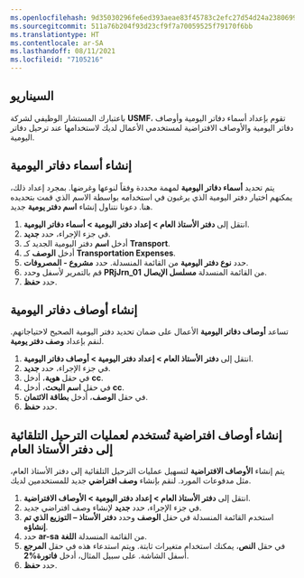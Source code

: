```yaml
---
ms.openlocfilehash: 9d35030296fe6ed393aeae83f45783c2efc27d54d24a23806998ba9c98b44bf1
ms.sourcegitcommit: 511a76b204f93d23cf9f7a70059525f79170f6bb
ms.translationtype: HT
ms.contentlocale: ar-SA
ms.lasthandoff: 08/11/2021
ms.locfileid: "7105216"
---
```

## <a name="scenario"></a>السيناريو

باعتبارك المستشار الوظيفي لشركة **USMF**، تقوم بإعداد أسماء دفاتر اليومية وأوصاف دفاتر اليومية والأوصاف الافتراضية لمستخدمي الأعمال لديك لاستخدامها عند ترحيل دفاتر اليومية.

## <a name="create-journal-names"></a>إنشاء أسماء دفاتر اليومية

يتم تحديد **أسماء دفاتر اليومية** لمهمة محددة وفقاً لنوعها وغرضها. بمجرد إعداد ذلك، يمكنهم اختيار دفتر اليومية الذي يرغبون في استخدامه بواسطة الاسم الذي قمت بتحديده هنا. دعونا نتناول إنشاء **اسم دفتر يومية** جديد.

1.  انتقل إلى **دفتر الأستاذ العام > إعداد دفتر اليومية > أسماء دفاتر اليومية**.
2.  في جزء الإجراء، حدد **جديد**.
3.  أدخل **اسم** دفتر اليومية الجديد كـ **Transport**.
4.  أدخل **الوصف** كـ **‎Transportation Expenses**.
5.  حدد **نوع دفتر اليومية** من القائمة المنسدلة. حدد **مشروع - المصروفات**.
6.  قم بالتمرير لأسفل وحدد **PRjJrn_01** من القائمة المنسدلة **مسلسل الإيصال**.
7.  حدد **حفظ**.

## <a name="create-journal-descriptions"></a>إنشاء أوصاف دفاتر اليومية

تساعد **أوصاف دفاتر اليومية** الأعمال على ضمان تحديد دفتر اليومية الصحيح لاحتياجاتهم. لنقم بإعداد **وصف دفتر يومية**.

1. انتقل إلى **دفتر الأستاذ العام > إعداد دفتر اليومية > أوصاف دفاتر اليومية**.
2. في جزء الإجراء، حدد **جديد**.
3. في حقل **هوية**، أدخل **‎cc**.
4. في حقل **اسم البحث**، أدخل **cc**.
5. في حقل **الوصف**، أدخل **بطاقة الائتمان**.
6. حدد **حفظ**.

## <a name="create-default-descriptions-used-for-automatic-postings-to-the-general-ledger"></a>إنشاء أوصاف افتراضية تُستخدم لعمليات الترحيل التلقائية إلى دفتر الأستاذ العام

يتم إنشاء **الأوصاف الافتراضية** لتسهيل عمليات الترحيل التلقائية إلى دفتر الأستاذ العام، مثل مدفوعات المورد. لنقم بإنشاء **وصف افتراضي** جديد للمستخدمين لديك.

1.  انتقل إلى **دفتر الأستاذ العام > إعداد دفتر اليومية > الأوصاف الافتراضية**.
2.  في جزء الإجراء، حدد **جديد** لإنشاء وصف افتراضي جديد.
3.  استخدم القائمة المنسدلة في حقل **الوصف** وحدد **دفتر الأستاذ – التوزيع الذي تم إنشاؤه**.
4.  حدد **ar-sa** من القائمة المنسدلة **اللغة**.
5.  في حقل **النص**، يمكنك استخدام متغيرات ثابتة. ويتم استدعاء هذه في حقل **المرجع** أسفل الشاشة. على سبيل المثال، أدخل **فاتورة%2**.
6.  حدد **حفظ**.
